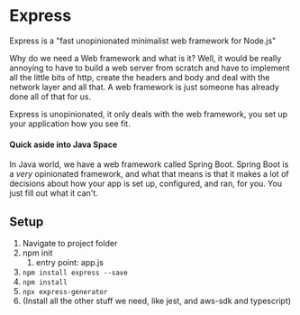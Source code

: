 # Express
Express is a "fast unopinionated minimalist web framework for Node.js"

Why do we need a Web framework and what is it?
Well, it would be really annoying to have to build a web server from scratch and have to implement all the little bits of http, create the headers and body and deal with the network layer and all that.
A web framework is just someone has already done all of that for us.

Express is unopinionated, it only deals with the web framework, you set up your application how you see fit.

#### Quick aside into Java Space
In Java world, we have a web framework called Spring Boot. Spring Boot is a *very* opinionated framework, and what that means is that it makes a lot of decisions about how your app is set up, configured, and ran, for you. You just fill out what it can't.

## Setup
1. Navigate to project folder
2. npm init
   1. entry point: app.js
3. `npm install express --save`
4. `npm install`
5. `npx express-generator`
6. (Install all the other stuff we need, like jest, and aws-sdk and typescript)